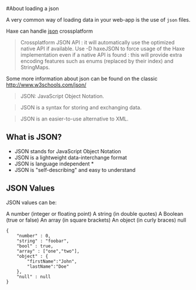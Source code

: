 #About loading a json 

A very common way of loading data in your web-app is the use of `json` files.

Haxe can handle [json](http://api.haxe.org/haxe/Json.html) crossplatform 

> Crossplatform JSON API : it will automatically use the optimized native API if available. Use -D haxeJSON to force usage of the Haxe implementation even if a native API is found : this will provide extra encoding features such as enums (replaced by their index) and StringMaps.

Some more information about json can be found on the classic <http://www.w3schools.com/json/>

> JSON: JavaScript Object Notation.

> JSON is a syntax for storing and exchanging data.

> JSON is an easier-to-use alternative to XML.

## What is JSON?

- JSON stands for JavaScript Object Notation
- JSON is a lightweight data-interchange format
- JSON is language independent *
- JSON is "self-describing" and easy to understand

## JSON Values

JSON values can be:

A number (integer or floating point)
A string (in double quotes)
A Boolean (true or false)
An array (in square brackets)
An object (in curly braces)
null

```
{
	"number" : 0,
	"string" : "foobar",
	"bool" : true,
	"array" : ["one","two"],
	"object" : {
		"firstName":"John", 
		"lastName":"Doe"
	},
	"null" : null
}


```
